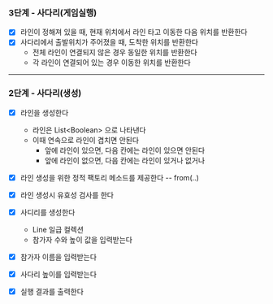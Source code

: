 ### 3단계 - 사다리(게임실행)

- [x] 라인이 정해져 있을 때, 현재 위치에서 라인 타고 이동한 다음 위치를 반환한다
- [x] 사다리에서 출발위치가 주어졌을 때, 도착한 위치를 반환한다
    - 전체 라인이 연결되지 않은 경우 동일한 위치를 반환한다
    - 각 라인이 연결되어 있는 경우 이동한 위치를 반환한다

---

### 2단계 - 사다리(생성)

- [x] 라인을 생성한다
    - 라인은 List\<Boolean\> 으로 나타낸다
    - 이때 연속으로 라인이 겹치면 안된다
        - 앞에 라인이 있으면, 다음 칸에는 라인이 있으면 안된다
        - 앞에 라인이 없으면, 다음 칸에는 라인이 있거나 없거나
- [x] 라인 생성을 위한 정적 팩토리 메소드를 제공한다 -- from(..)
- [x] 라인 생성시 유효성 검사를 한다

- [x] 사디리를 생성한다
    - Line 일급 컬렉션
    - 참가자 수와 높이 값을 입력받는다

- [x] 참가자 이름을 입력받는다
- [x] 사다리 높이를 입력받는다
- [x] 실행 결과를 출력한다
          
